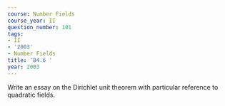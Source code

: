 ```yaml
---
course: Number Fields
course_year: II
question_number: 101
tags:
- II
- '2003'
- Number Fields
title: 'B4.6 '
year: 2003
---
```



Write an essay on the Dirichlet unit theorem with particular reference to quadratic fields.